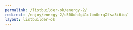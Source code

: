 ```yaml
---
permalink: /listbuilder-ok/energy-2/
redirect: /enjoy/energy-2/c500ohdg41clbn0erq2fsa5i6io/
layout: listbuilder-ok
---
```

